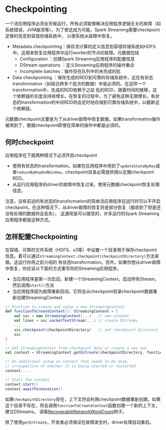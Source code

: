 # Checkpointing

一个流应用程序必须全天候运行，所有必须能够解决应用程序逻辑无关的故障（如系统错误，JVM崩溃等）。为了使这成为可能，Spark Streaming需要checkpoint足够的信息到容错存储系统中，
以使系统从故障中恢复。

- Metadata checkpointing：保存流计算的定义信息到容错存储系统如HDFS中。这用来恢复应用程序中运行worker的节点的故障。元数据包括
    - Configuration ：创建Spark Streaming应用程序的配置信息
    - DStream operations ：定义Streaming应用程序的操作集合
    - Incomplete batches：操作存在队列中的未完成的批
- Data checkpointing ：保存生成的RDD到可靠的存储系统中，这在有状态transformation（如结合跨多个批次的数据）中是必须的。在这样一个transformation中，生成的RDD依赖于之前
批的RDD，随着时间的推移，这个依赖链的长度会持续增长。在恢复的过程中，为了避免这种无限增长。有状态的transformation的中间RDD将会定时地存储到可靠存储系统中，以截断这个依赖链。

元数据checkpoint主要是为了从driver故障中恢复数据。如果transformation操作被用到了，数据checkpoint即使在简单的操作中都是必须的。

## 何时checkpoint

应用程序在下面两种情况下必须开启checkpoint

- 使用有状态的transformation。如果在应用程序中用到了`updateStateByKey`或者`reduceByKeyAndWindow`，checkpoint目录必需提供用以定期checkpoint RDD。
- 从运行应用程序的driver的故障中恢复过来。使用元数据checkpoint恢复处理信息。

注意，没有前述的有状态的transformation的简单流应用程序在运行时可以不开启checkpoint。在这种情况下，从driver故障的恢复将是部分恢复（接收到了但是还没有处理的数据将会丢失）。
这通常是可以接受的，许多运行的Spark Streaming应用程序都是这种方式。

## 怎样配置Checkpointing

在容错、可靠的文件系统（HDFS、s3等）中设置一个目录用于保存checkpoint信息。着可以通过`streamingContext.checkpoint(checkpointDirectory)`方法来做。这运行你用之前介绍的
有状态transformation。另外，如果你想从driver故障中恢复，你应该以下面的方式重写你的Streaming应用程序。

- 当应用程序是第一次启动，新建一个StreamingContext，启动所有Stream，然后调用`start()`方法
- 当应用程序因为故障重新启动，它将会从checkpoint目录checkpoint数据重新创建StreamingContext

```scala
// Function to create and setup a new StreamingContext
def functionToCreateContext(): StreamingContext = {
    val ssc = new StreamingContext(...)   // new context
    val lines = ssc.socketTextStream(...) // create DStreams
    ...
    ssc.checkpoint(checkpointDirectory)   // set checkpoint directory
    ssc
}

// Get StreamingContext from checkpoint data or create a new one
val context = StreamingContext.getOrCreate(checkpointDirectory, functionToCreateContext _)

// Do additional setup on context that needs to be done,
// irrespective of whether it is being started or restarted
context. ...

// Start the context
context.start()
context.awaitTermination()
```

如果`checkpointDirectory`存在，上下文将会利用checkpoint数据重新创建。如果这个目录不存在，将会调用`functionToCreateContext`函数创建一个新的上下文，建立DStreams。
请看[RecoverableNetworkWordCount](https://github.com/apache/spark/tree/master/examples/src/main/scala/org/apache/spark/examples/streaming/RecoverableNetworkWordCount.scala)例子。

除了使用`getOrCreate`，开发者必须保证在故障发生时，driver处理自动重启。



